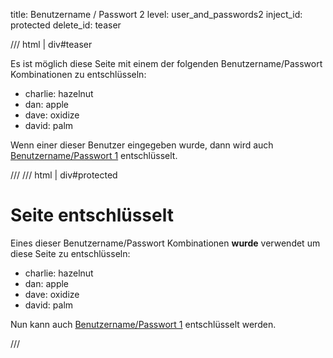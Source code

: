 title: Benutzername / Passwort 2
level: user_and_passwords2
inject_id: protected
delete_id: teaser

/// html | div#teaser

Es ist möglich diese Seite mit einem der folgenden Benutzername/Passwort Kombinationen zu entschlüsseln:

- charlie: hazelnut
- dan: apple
- dave: oxidize
- david: palm

Wenn einer dieser Benutzer eingegeben wurde, dann wird auch [Benutzername/Passwort 1](userpass1.md) entschlüsselt.

///
/// html | div#protected

<h1>Seite entschlüsselt</h1>

Eines dieser Benutzername/Passwort Kombinationen **wurde** verwendet um diese Seite zu entschlüsseln:

- charlie: hazelnut
- dan: apple
- dave: oxidize
- david: palm

Nun kann auch [Benutzername/Passwort 1](userpass1.md) entschlüsselt werden.

<script id="autostart">
const ctheme = 'css/w3-theme-44bb4f-mono';
document.getElementById('theme-auto').href = base_url + '/' + ctheme + '.css';
document.getElementById('theme-light').href = base_url + '/' + ctheme + '-light.css';
document.getElementById('theme-dark').href = base_url + '/' + ctheme + '-dark.css';
</script>
///